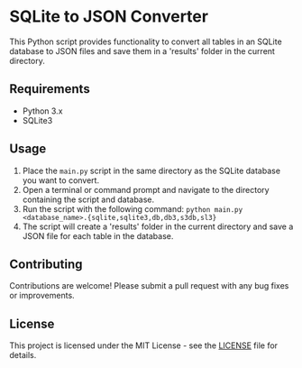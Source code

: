 # SQLite to JSON Converter

This Python script provides functionality to convert all tables in an SQLite database to JSON files and save them in a 'results' folder in the current directory.

## Requirements

- Python 3.x
- SQLite3

## Usage

1. Place the `main.py` script in the same directory as the SQLite database you want to convert.
2. Open a terminal or command prompt and navigate to the directory containing the script and database.
3. Run the script with the following command: `python main.py <database_name>.{sqlite,sqlite3,db,db3,s3db,sl3}`
4. The script will create a 'results' folder in the current directory and save a JSON file for each table in the database.

## Contributing

Contributions are welcome! Please submit a pull request with any bug fixes or improvements.

## License

This project is licensed under the MIT License - see the [LICENSE](LICENSE) file for details.
